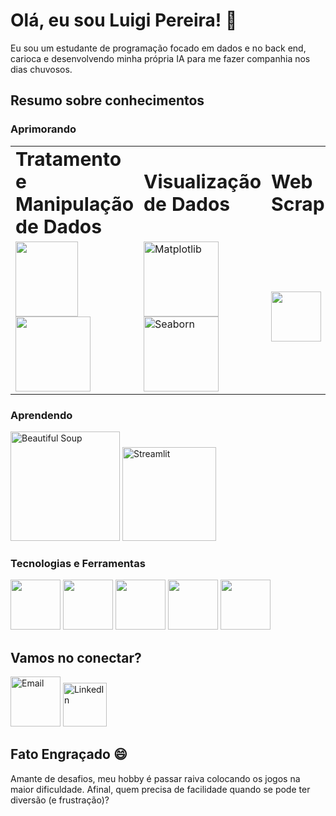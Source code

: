 # Olá, eu sou Luigi Pereira! 👋

Eu sou um estudante de programação focado em dados e no back end, carioca e desenvolvendo minha própria IA para me fazer companhia nos dias chuvosos.

## Resumo sobre conhecimentos

### Aprimorando

<table border="0">
 <tr>
    <td><b style="font-size:30px"> Tratamento e Manipulação de Dados</b></td>
    <td><b style="font-size:30px"> Visualização de Dados </b></td>
   <td><b style="font-size:30px"> Web Scraping </b></td>
 </tr>
 <tr>
    <td><a href = "https://pt.wikipedia.org/wiki/Pandas_(software)"><img src="https://cdn.jsdelivr.net/gh/devicons/devicon/icons/pandas/pandas-original-wordmark.svg" height="120" width="100">
<a href = "https://pt.wikipedia.org/wiki/NumPy"><img src="https://cdn.jsdelivr.net/gh/devicons/devicon/icons/numpy/numpy-original-wordmark.svg" height="120" width="120"> 
</td>
    <td><a href = "https://pt.wikipedia.org/wiki/Matplotlib"><img src="https://matplotlib.org/3.3.2/_images/sphx_glr_logos2_003.png" alt="Matplotlib" width="120">
<a href = "https://seaborn.pydata.org/tutorial/introduction"><img src="https://seeklogo.com/images/S/seaborn-logo-97023602C9-seeklogo.com.png" alt="Seaborn" width="120">
</td>
   <td><a href = "https://pt.wikipedia.org/wiki/Selenium_(software)"><img src="https://cdn.jsdelivr.net/gh/devicons/devicon/icons/selenium/selenium-original.svg" height="80" width="80"/>
</td>
 </tr>
</table>
         

### Aprendendo

[<img src="https://mb.cision.com/Public/17151/logo/8a39257b6cb72fc3_org.png" alt="Beautiful Soup" width="175">](https://www.crummy.com/software/BeautifulSoup/bs4/doc.ptbr/)
[<img src="https://loic-nazaries.github.io/website/images/icons/streamlit.png" alt="Streamlit" width="150">](https://docs.kanaries.net/pt/topics/Streamlit/streamlit-config)

### Tecnologias e Ferramentas

[<img src="https://cdn.jsdelivr.net/gh/devicons/devicon/icons/python/python-original.svg" height="80" width="80">](https://pt.wikipedia.org/wiki/Python)
[<img src="https://cdn.jsdelivr.net/gh/devicons/devicon/icons/mysql/mysql-original-wordmark.svg" height="80" width="80">](https://pt.wikipedia.org/wiki/MySQL)
[<img src="https://cdn.jsdelivr.net/gh/devicons/devicon/icons/git/git-original-wordmark.svg" height="80" width="80">](https://pt.wikipedia.org/wiki/Git)
[<img src="https://cdn.jsdelivr.net/gh/devicons/devicon/icons/vscode/vscode-original.svg" height="80" width="80">](https://pt.wikipedia.org/wiki/Visual_Studio_Code)
[<img src="https://cdn.jsdelivr.net/gh/devicons/devicon/icons/pycharm/pycharm-original.svg" height="80" width="80">](https://www.databricks.com/br/glossary/what-is-pycharm)


## Vamos no conectar?

[<img src="https://th.bing.com/th/id/R.32fac7801ccb6957ef6fd939e21da2ab?rik=TbBHHW%2fGHMDlOw&pid=ImgRaw&r=0" alt="Email" width="80">](mailto:luigipereira1001@gmail.com) [<img src="https://th.bing.com/th/id/R.eae4d0ee63a360e0f6b0d2b151d9da34?rik=u6x6HrEDGbQC%2fQ&pid=ImgRaw&r=0" alt="LinkedIn" height="70" width="70">](https://www.linkedin.com/in/luigi-pereira-389875296/)

## Fato Engraçado 😄

Amante de desafios, meu hobby é passar raiva colocando os jogos na maior dificuldade. Afinal, quem precisa de facilidade quando se pode ter diversão (e frustração)?
